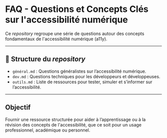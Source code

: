 # FAQ - Questions et Concepts Clés sur l'accessibilité numérique

Ce *repository* regroupe une série de questions autour des concepts fondamentaux de l'accessibilité numérique (a11y).

-----

## 📁 Structure du *repository*

- `général.md` : Questions généralistes sur l’accessibilité numérique.
- `dev.md` : Questions techniques pour les développeurs et développeuses.
- `outils.md` : Liste de ressources pour tester, simuler et s’informer sur l’accessibilité.

-----

## Objectif

Fournir une ressource structurée pour aider à l’apprentissage ou à la révision des concepts de l'accessibilité, que ce soit pour un usage professionnel, académique ou personnel.

